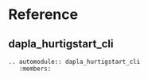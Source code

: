 # Reference

## dapla_hurtigstart_cli

```{eval-rst}
.. automodule:: dapla_hurtigstart_cli
   :members:
```
